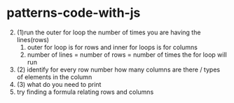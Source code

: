 # patterns-code-with-js

2. (1)run the outer for loop the number of times you are having the lines(rows)
    1. outer for loop is for rows and inner for loops is for columns
    2. number of lines = number of rows = number of times the for loop will run
3. (2) identify for every row number how many columns are there / types of elements in the column
4. (3) what do you need to print
5. try finding a formula relating rows and columns
